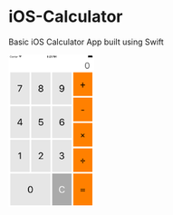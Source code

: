 # iOS-Calculator
Basic iOS Calculator App built using Swift

<p>
<img src="/Calculator/img/screenshot.png" width="30%">
</p>
